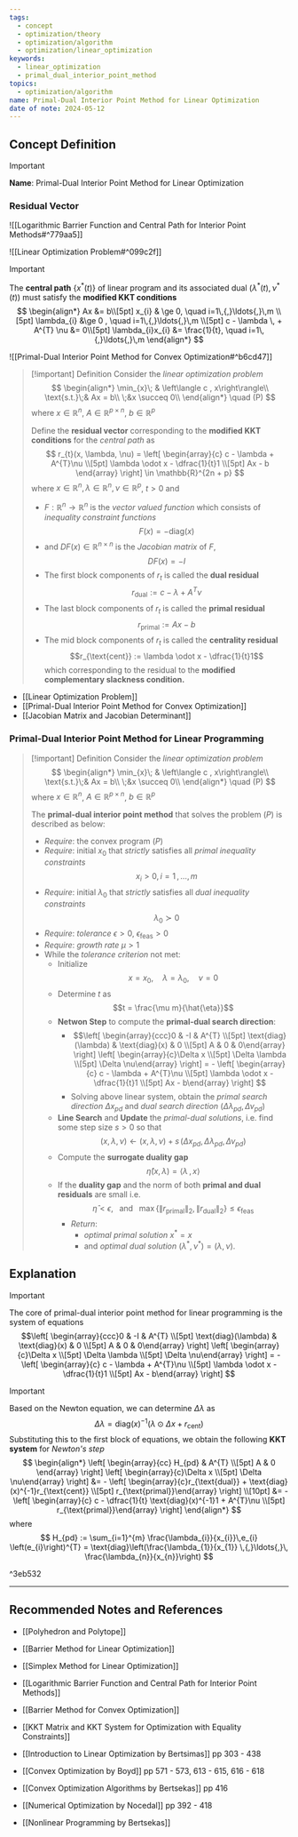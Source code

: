 ```yaml
---
tags:
  - concept
  - optimization/theory
  - optimization/algorithm
  - optimization/linear_optimization
keywords:
  - linear_optimization
  - primal_dual_interior_point_method
topics:
  - optimization/algorithm
name: Primal-Dual Interior Point Method for Linear Optimization
date of note: 2024-05-12
---
```


## Concept Definition

>[!important]
>**Name**: Primal-Dual Interior Point Method for Linear Optimization

### Residual Vector

![[Logarithmic Barrier Function and Central Path for Interior Point Methods#^779aa5]]

![[Linear Optimization Problem#^099c2f]]

>[!important]
>The **central path** $\{x^{*}(t)\}$ of linear program and  its associated dual $(\lambda^{*}(t), \nu^{*}(t))$ must satisfy the **modified KKT conditions**
>$$
>\begin{align*}
> Ax &= b\\[5pt]
> x_{i} & \ge 0, \quad i=1\,{,}\ldots{,}\,m \\[5pt]
> \lambda_{i} &\ge 0 , \quad i=1\,{,}\ldots{,}\,m \\[5pt]
> c - \lambda \, + A^{T} \nu &= 0\\[5pt]
> \lambda_{i}x_{i} &= \frac{1}{t}, \quad i=1\,{,}\ldots{,}\,m
>\end{align*}
>$$

![[Primal-Dual Interior Point Method for Convex Optimization#^b6cd47]]

>[!important] Definition
>Consider the *linear optimization problem*
>$$
>\begin{align*}
>\min_{x}\; & \left\langle c ,  x\right\rangle\\
>\text{s.t.}\;& Ax = b\\
>\;&x \succeq 0\\
\end{align*}
>\quad (P)
>$$
>where $x\in \mathbb{R}^{n}$, $A\in \mathbb{R}^{p\times n}$, $b\in \mathbb{R}^{p}$
>
>Define the **residual vector** corresponding to the **modified KKT conditions** for the *central path* as
>$$
>r_{t}(x, \lambda, \nu) = \left[ \begin{array}{c}
> c - \lambda + A^{T}\nu \\[5pt]
> \lambda \odot x - \dfrac{1}{t}1 \\[5pt] 
> Ax - b
>\end{array} 
>\right] \in \mathbb{R}^{2n  + p}
>$$
>where  $x\in \mathbb{R}^{n}, \lambda\in \mathbb{R}^{n}, \nu\in \mathbb{R}^{p}$, $t>0$ and
>- $F: \mathbb{R}^{n} \to \mathbb{R}^{n}$ is the *vector valued function*  which consists of *inequality constraint functions* $$F(x) = -\text{diag}(x)$$
>- and $DF(x) \in \mathbb{R}^{n\times n}$ is the *Jacobian matrix* of $F$, $$D F(x)  = -I$$
>- The first block components of $r_{t}$ is called the **dual residual** $$r_{\text{dual}} := c - \lambda + A^{T}\nu $$ 
>- The last block components of $r_{t}$ is called the **primal residual** $$r_{\text{primal}} := Ax - b $$ 
>- The mid block components of $r_{t}$ is called the **centrality residual** $$r_{\text{cent}} :=  \lambda \odot x - \dfrac{1}{t}1$$ which corresponding to the residual to the **modified complementary slackness condition.**

- [[Linear Optimization Problem]]
- [[Primal-Dual Interior Point Method for Convex Optimization]]
- [[Jacobian Matrix and Jacobian Determinant]]

### Primal-Dual Interior Point Method for Linear Programming

>[!important] Definition
>Consider the *linear optimization problem*
>$$
>\begin{align*}
>\min_{x}\; & \left\langle c ,  x\right\rangle\\
>\text{s.t.}\;& Ax = b\\
>\;&x \succeq 0\\
\end{align*}
>\quad (P)
>$$
>where $x\in \mathbb{R}^{n}$, $A\in \mathbb{R}^{p\times n}$, $b\in \mathbb{R}^{p}$
>
>The **primal-dual interior point method** that solves the problem $(P)$ is described as below:
>- *Require*: the convex program $(P)$
>- *Require*: initial $x_{0}$ that *strictly* satisfies all *primal inequality constraints*  $$x_{i} > 0, i=1\,{,}\ldots{,}\,m$$
>- *Require*: initial $\lambda_{0}$ that *strictly* satisfies all *dual inequality constraints*  $$\lambda_{0} \succ 0$$
>- *Require*: *tolerance* $\epsilon >0$, $\epsilon_{\text{feas}} >0$
>- *Require*: *growth rate* $\mu >1$
>- While the *tolerance criterion* not met:
>	- Initialize $$x = x_{0}, \quad \lambda = \lambda_{0}, \quad \nu = 0$$
>	- Determine $t$ as $$t = \frac{\mu m}{\hat{\eta}}$$
>	- **Netwon Step** to compute the **primal-dual search direction**:
>		- $$\left[ \begin{array}{ccc}0 & -I & A^{T} \\[5pt]   \text{diag}(\lambda) & \text{diag}(x) & 0 \\[5pt] A & 0 & 0\end{array} \right] \left[ \begin{array}{c}\Delta x \\[5pt] \Delta \lambda \\[5pt] \Delta \nu\end{array} \right]  = - \left[ \begin{array}{c} c - \lambda + A^{T}\nu \\[5pt]  \lambda \odot x  - \dfrac{1}{t}1 \\[5pt] Ax - b\end{array} \right] $$
>		- Solving above linear system, obtain the *primal search direction* $\Delta x_{pd}$ and *dual search direction* $(\Delta\lambda_{pd}, \Delta \nu_{pd})$
>	- **Line Search** and **Update** the *primal-dual solutions*, i.e. find some step size $s >0$ so that $$(x, \lambda, \nu)  \leftarrow (x, \lambda, \nu) + s\, (\Delta x_{pd}, \Delta \lambda_{pd}, \Delta \nu_{pd})$$
>	- Compute the **surrogate duality gap** $$\hat{\eta}(x, \lambda) =  \left\langle  \lambda\,,\,x    \right\rangle $$
>	- If the **duality gap** and the norm of both **primal and dual residuals** are small  i.e. $$\hat{\eta} < \epsilon, \;\; \text{ and }\;\; \max\{\lVert r_{\text{primal}} \rVert_{2},  \lVert r_{\text{dual}} \rVert_{2}  \} \le \epsilon_{\text{feas}}$$
>		- *Return*:
>			- *optimal primal solution* $x^{*} = x$ 
>			- and *optimal dual solution* $(\lambda^{*}, \nu^{*}) = (\lambda, \nu).$

## Explanation

>[!important]
>The core of primal-dual interior point method for linear programming is the system of equations
>$$\left[ \begin{array}{ccc}0 & -I & A^{T} \\[5pt]   \text{diag}(\lambda) & \text{diag}(x) & 0 \\[5pt] A & 0 & 0\end{array} \right] \left[ \begin{array}{c}\Delta x \\[5pt] \Delta \lambda \\[5pt] \Delta \nu\end{array} \right]  = - \left[ \begin{array}{c} c - \lambda + A^{T}\nu \\[5pt]  \lambda \odot x  - \dfrac{1}{t}1 \\[5pt] Ax - b\end{array} \right] $$


>[!important]
>Based on the Newton equation, we can determine $\Delta\lambda$ as
>$$
>\Delta \lambda =  \text{diag}(x)^{-1}\left( \lambda \odot \Delta x + r_{\text{cent}} \right)
>$$ 
>Substituting this to the first block of equations, we obtain the following **KKT system** for *Newton's step*
>$$
>\begin{align*}
>\left[ \begin{array}{cc}
> H_{pd} & A^{T} \\[5pt] 
> A & 0
>\end{array} \right] \left[ \begin{array}{c}\Delta x \\[5pt] \Delta \nu\end{array} \right]  &= - \left[ \begin{array}{c}r_{\text{dual}} + \text{diag}(x)^{-1}r_{\text{cent}} \\[5pt]  r_{\text{primal}}\end{array} \right] \\[10pt]
>&= - \left[ \begin{array}{c} c - \dfrac{1}{t} \text{diag}(x)^{-1}1 + A^{T}\nu \\[5pt]  r_{\text{primal}}\end{array} \right]
>\end{align*}
>$$
>where
>$$
>H_{pd} :=  \sum_{i=1}^{m} \frac{\lambda_{i}}{x_{i}}\,e_{i} \left(e_{i}\right)^{T} = \text{diag}\left(\frac{\lambda_{1}}{x_{1}} \,{,}\ldots{,}\, \frac{\lambda_{n}}{x_{n}}\right)
>$$

^3eb532




-----------
##  Recommended Notes and References



- [[Polyhedron and Polytope]]


- [[Barrier Method for Linear Optimization]]
- [[Simplex Method for Linear Optimization]]
- [[Logarithmic Barrier Function and Central Path for Interior Point Methods]]
- [[Barrier Method for Convex Optimization]]

- [[KKT Matrix and KKT System for Optimization with Equality Constraints]]




- [[Introduction to Linear Optimization by Bertsimas]] pp 303 - 438
- [[Convex Optimization by Boyd]] pp 571 - 573, 613 - 615, 616 - 618
- [[Convex Optimization Algorithms by Bertsekas]] pp 416
- [[Numerical Optimization by Nocedal]] pp 392 - 418
- [[Nonlinear Programming by Bertsekas]]